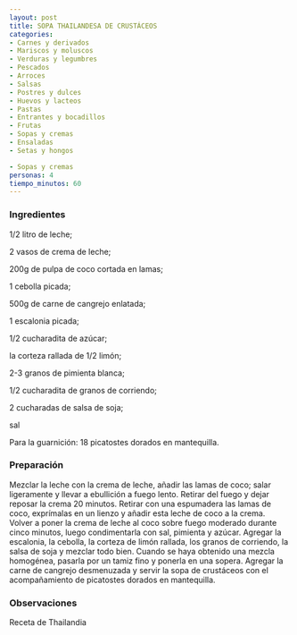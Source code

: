 ```yaml
---
layout: post
title: SOPA THAILANDESA DE CRUSTÁCEOS
categories:
- Carnes y derivados
- Mariscos y moluscos
- Verduras y legumbres
- Pescados
- Arroces
- Salsas
- Postres y dulces
- Huevos y lacteos
- Pastas
- Entrantes y bocadillos
- Frutas
- Sopas y cremas
- Ensaladas
- Setas y hongos

- Sopas y cremas
personas: 4 
tiempo_minutos: 60 
---
```

<h3>Ingredientes</h3>
1/2 litro de leche;

2 vasos de crema de leche;

200g de pulpa de coco cortada en lamas;

1 cebolla picada;

500g de carne de cangrejo enlatada;

1 escalonia picada;

1/2 cucharadita de azúcar;

la corteza rallada de 1/2 limón;

2-3 granos de pimienta blanca;

1/2 cucharadita de granos de corriendo;

2 cucharadas de salsa de soja;

sal

Para la guarnición: 18 picatostes dorados en mantequilla.

<h3>Preparación</h3>
Mezclar la leche con la crema de leche, añadir las lamas de coco; salar ligeramente y llevar a ebullición a fuego lento. Retirar del fuego y dejar reposar la crema 20 minutos. Retirar con una espumadera las lamas de coco, exprímalas en un lienzo y añadir esta leche de coco a la crema. Volver a poner la crema de leche al coco sobre fuego moderado durante cinco minutos, luego condimentarla con sal, pimienta y azúcar. Agregar la escalonia, la cebolla, la corteza de limón rallada, los granos de corriendo, la salsa de soja y mezclar todo bien. Cuando se haya obtenido una mezcla homogénea, pasarla por un tamiz fino y ponerla en una sopera. Agregar la carne de cangrejo desmenuzada y servir la sopa de crustáceos con el acompañamiento de picatostes dorados en mantequilla.

<h3>Observaciones</h3>
Receta de Thailandia

